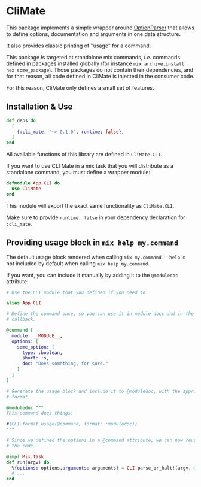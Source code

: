 # CliMate

This package implements a simple wrapper around
[OptionParser](https://hexdocs.pm/elixir/OptionParser.html) that allows to
define options, documentation and arguments in one data structure.

It also provides classic printing of "usage" for a command.

This package is targeted at standalone mix commands, _i.e._ commands defined in
packages installed globally (for instance `mix archive.install hex
some_package`). Those packages do not contain their dependencies, and for that
reason, all code defined in CliMate is injected in the consumer code.

For this reason, CliMate only defines a small set of  features.


## Installation & Use

```elixir
def deps do
  [
    {:cli_mate, "~> 0.1.0", runtime: false},
  ]
end
```

All available functions of this library are defined in `CliMate.CLI`.

If you want to use CLI Mate in a mix task that you will distribute as a
standalone command, you must define a wrapper module:

```elixir
defmodule App.CLI do
  use CliMate
end
```

This module will export the exact same functionality as `CliMate.CLI`.

Make sure to provide `runtime: false` in your dependency declaration for
`:cli_mate`.


## Providing usage block in `mix help my.command`

The default usage block rendered when calling `mix my.command --help` is not
included by default when calling `mix help my.command`.

If you want, you can include it manually by adding it to the `@moduledoc`
attribute:

```elixir
# Use the CLI module that you defined if you need to.

alias App.CLI

# Define the command once, so you can use it in module docs and in the `run/1`
# callback.

@command [
  module: __MODULE__,
  options: [
    some_option: [
      type: :boolean,
      short: :s,
      doc: "Does something, for sure."
    ]
  ]
]

# Generate the usage block and include it to @moduledoc, with the appropriate
# format.

@moduledoc """
This command does things!

#{CLI.format_usage(@command, format: :moduledoc)}
"""

# Since we defined the options in a @command attribute, we can now reuse it in
# the code.

@impl Mix.Task
def run(argv) do
  %{options: options,arguments: arguments} = CLI.parse_or_halt!(argv, @command)
  # ...
end
```
